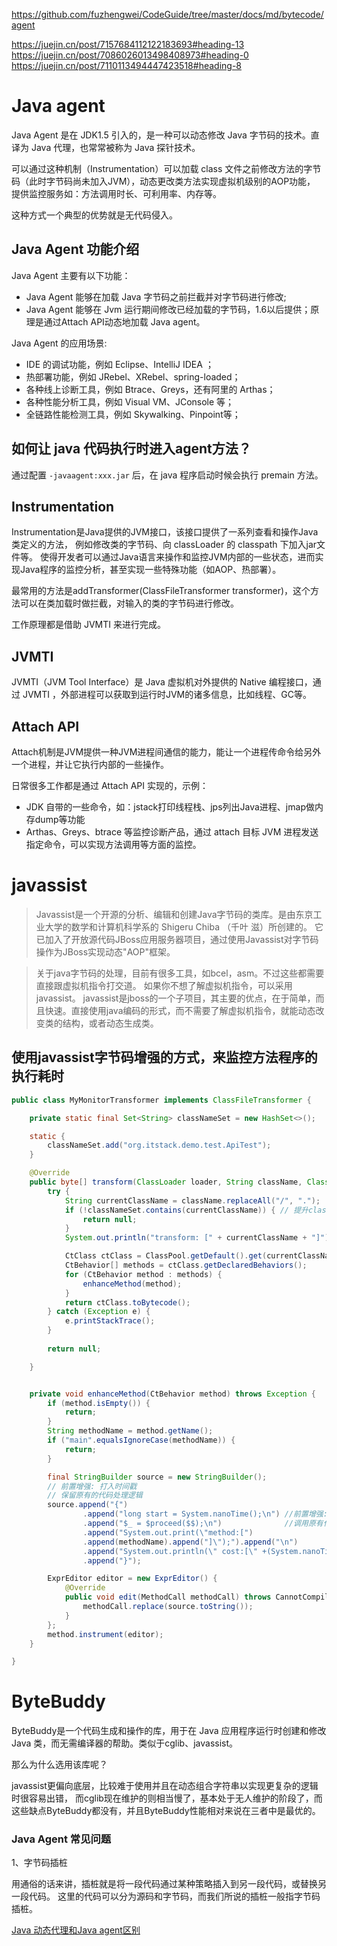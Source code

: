 https://github.com/fuzhengwei/CodeGuide/tree/master/docs/md/bytecode/agent

https://juejin.cn/post/7157684112122183693#heading-13
https://juejin.cn/post/7086026013498408973#heading-0
https://juejin.cn/post/7110113494447423518#heading-8

# Java agent
Java Agent 是在 JDK1.5 引入的，是一种可以动态修改 Java 字节码的技术。直译为 Java 代理，也常常被称为 Java 探针技术。

可以通过这种机制（Instrumentation）可以加载 class 文件之前修改方法的字节码（此时字节码尚未加入JVM），动态更改类方法实现虚拟机级别的AOP功能，
提供监控服务如：方法调用时长、可利用率、内存等。

这种方式一个典型的优势就是无代码侵入。

## Java Agent 功能介绍

Java Agent 主要有以下功能：
- Java Agent 能够在加载 Java 字节码之前拦截并对字节码进行修改;
- Java Agent 能够在 Jvm 运行期间修改已经加载的字节码，1.6以后提供；原理是通过Attach API动态地加载 Java agent。

Java Agent 的应用场景:
- IDE 的调试功能，例如 Eclipse、IntelliJ IDEA ；
- 热部署功能，例如 JRebel、XRebel、spring-loaded；
- 各种线上诊断工具，例如 Btrace、Greys，还有阿里的 Arthas；
- 各种性能分析工具，例如 Visual VM、JConsole 等；
- 全链路性能检测工具，例如 Skywalking、Pinpoint等；

## 如何让 java 代码执行时进入agent方法？

通过配置 `-javaagent:xxx.jar` 后，在 java 程序启动时候会执行 premain 方法。

## Instrumentation
Instrumentation是Java提供的JVM接口，该接口提供了一系列查看和操作Java类定义的方法，
例如修改类的字节码、向 classLoader 的 classpath 下加入jar文件等。
使得开发者可以通过Java语言来操作和监控JVM内部的一些状态，进而实现Java程序的监控分析，甚至实现一些特殊功能（如AOP、热部署）。

最常用的方法是addTransformer(ClassFileTransformer transformer)，这个方法可以在类加载时做拦截，对输入的类的字节码进行修改。

工作原理都是借助 JVMTI 来进行完成。

## JVMTI
JVMTI（JVM Tool Interface）是 Java 虚拟机对外提供的 Native 编程接口，通过 JVMTI ，外部进程可以获取到运行时JVM的诸多信息，比如线程、GC等。

## Attach API
Attach机制是JVM提供一种JVM进程间通信的能力，能让一个进程传命令给另外一个进程，并让它执行内部的一些操作。

日常很多工作都是通过 Attach API 实现的，示例：
 - JDK 自带的一些命令，如：jstack打印线程栈、jps列出Java进程、jmap做内存dump等功能
 - Arthas、Greys、btrace 等监控诊断产品，通过 attach 目标 JVM 进程发送指定命令，可以实现方法调用等方面的监控。

# javassist

> Javassist是一个开源的分析、编辑和创建Java字节码的类库。是由东京工业大学的数学和计算机科学系的 Shigeru Chiba （千叶 滋）所创建的。
> 它已加入了开放源代码JBoss应用服务器项目，通过使用Javassist对字节码操作为JBoss实现动态"AOP"框架。

> 关于java字节码的处理，目前有很多工具，如bcel，asm。不过这些都需要直接跟虚拟机指令打交道。
> 如果你不想了解虚拟机指令，可以采用javassist。
> javassist是jboss的一个子项目，其主要的优点，在于简单，而且快速。直接使用java编码的形式，而不需要了解虚拟机指令，就能动态改变类的结构，或者动态生成类。

## 使用javassist字节码增强的方式，来监控方法程序的执行耗时
```java
public class MyMonitorTransformer implements ClassFileTransformer {

    private static final Set<String> classNameSet = new HashSet<>();

    static {
        classNameSet.add("org.itstack.demo.test.ApiTest");
    }

    @Override
    public byte[] transform(ClassLoader loader, String className, Class<?> classBeingRedefined, ProtectionDomain protectionDomain, byte[] classfileBuffer) {
        try {
            String currentClassName = className.replaceAll("/", ".");
            if (!classNameSet.contains(currentClassName)) { // 提升classNameSet中含有的类
                return null;
            }
            System.out.println("transform: [" + currentClassName + "]");

            CtClass ctClass = ClassPool.getDefault().get(currentClassName);
            CtBehavior[] methods = ctClass.getDeclaredBehaviors();
            for (CtBehavior method : methods) {
                enhanceMethod(method);
            }
            return ctClass.toBytecode();
        } catch (Exception e) {
            e.printStackTrace();
        }
        
        return null;

    }


    private void enhanceMethod(CtBehavior method) throws Exception {
        if (method.isEmpty()) {
            return;
        }
        String methodName = method.getName();
        if ("main".equalsIgnoreCase(methodName)) {
            return;
        }

        final StringBuilder source = new StringBuilder();
        // 前置增强: 打入时间戳
        // 保留原有的代码处理逻辑
        source.append("{")
                .append("long start = System.nanoTime();\n") //前置增强: 打入时间戳
                .append("$_ = $proceed($$);\n")              //调用原有代码，类似于method();($$)表示所有的参数
                .append("System.out.print(\"method:[")
                .append(methodName).append("]\");").append("\n")
                .append("System.out.println(\" cost:[\" +(System.nanoTime() - start)+ \"ns]\");") // 后置增强，计算输出方法执行耗时
                .append("}");

        ExprEditor editor = new ExprEditor() {
            @Override
            public void edit(MethodCall methodCall) throws CannotCompileException {
                methodCall.replace(source.toString());
            }
        };
        method.instrument(editor);
    }

}
```

# ByteBuddy
ByteBuddy是一个代码生成和操作的库，用于在 Java 应用程序运行时创建和修改 Java 类，而无需编译器的帮助。类似于cglib、javassist。

那么为什么选用该库呢？

javassist更偏向底层，比较难于使用并且在动态组合字符串以实现更复杂的逻辑时很容易出错，
而cglib现在维护的则相当慢了，基本处于无人维护的阶段了，而这些缺点ByteBuddy都没有，并且ByteBuddy性能相对来说在三者中是最优的。

### Java Agent 常见问题
1、字节码插桩

用通俗的话来讲，插桩就是将一段代码通过某种策略插入到另一段代码，或替换另一段代码。
这里的代码可以分为源码和字节码，而我们所说的插桩一般指字节码插桩。

[Java 动态代理和Java agent区别](http://lanixzcj.github.io/java-dynamic-proxy/#tocAnchor-1-1-2)

